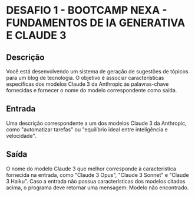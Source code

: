 # DESAFIO 1 - BOOTCAMP NEXA - FUNDAMENTOS DE IA GENERATIVA E CLAUDE 3

## Descrição
Você está desenvolvendo um sistema de geração de sugestões de tópicos para um blog de tecnologia. O objetivo é associar características específicas dos modelos Claude 3 da Anthropic às palavras-chave fornecidas e fornecer o nome do modelo correspondente como saída.

## Entrada
Uma descrição correspondente a um dos modelos Claude 3 da Anthropic, como "automatizar tarefas" ou "equilíbrio ideal entre inteligência e velocidade".

## Saída
O nome do modelo Claude 3 que melhor corresponde à característica fornecida na entrada, como "Claude 3 Opus", "Claude 3 Sonnet" e "Claude 3 Haiku". Caso a entrada não possua características dos modelos citados acima, o programa deve retornar uma mensagem: Modelo não encontrado.